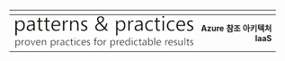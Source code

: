 |<span style="background-color:darkblue"></span>|<span style="background-color:darkblue"></span>|
|---|---:|
|![PNP](media/guidance-pnp-include/pnp-logo.png)|**Azure 참조 아키텍처<br/>IaaS**|